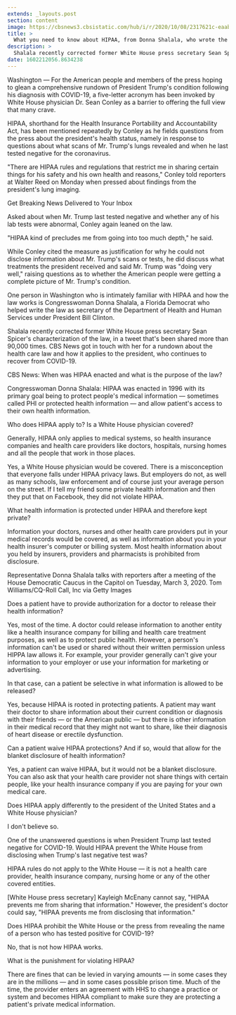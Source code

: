 ```yaml
--- 
extends: _layouts.post 
section: content 
image: https://cbsnews3.cbsistatic.com/hub/i/r/2020/10/08/2317621c-eaab-4001-a271-e07053105433/thumbnail/1200x630/5644270ffd47695c60de426ff80e4728/gettyimages-1228915866.jpg 
title: > 
  What you need to know about HIPAA, from Donna Shalala, who wrote the law 
description: > 
  Shalala recently corrected former White House press secretary Sean Spicer's characterization of the law, in a tweet that's been shared more than 90,000 times.Congresswoman Donna Shalala: HIPAA was enacted in 1996 with its primary goal being to protect people's medical information — sometimes called PHI or protected health information — and allow patient's access to their own health information.If I tell my friend some private health information and then they put that on Facebook, they did not violate HIPAA.Tom Williams/CQ-Roll Call, Inc via Getty ImagesDoes a patient have to provide authorization for a doctor to release their health information?Does HIPAA prohibit the White House or the press from revealing the name of a person who has tested positive for COVID-19? 
date: 1602212056.8634238 
--- 
```

Washington — For the American people and members of the press hoping to glean a comprehensive rundown of President Trump's condition following his diagnosis with COVID-19, a five-letter acronym has been invoked by White House physician Dr. Sean Conley as a barrier to offering the full view that many crave.

HIPAA, shorthand for the Health Insurance Portability and Accountability Act, has been mentioned repeatedly by Conley as he fields questions from the press about the president's health status, namely in response to questions about what scans of Mr. Trump's lungs revealed and when he last tested negative for the coronavirus.

"There are HIPAA rules and regulations that restrict me in sharing certain things for his safety and his own health and reasons," Conley told reporters at Walter Reed on Monday when pressed about findings from the president's lung imaging.

Get Breaking News Delivered to Your Inbox

Asked about when Mr. Trump last tested negative and whether any of his lab tests were abnormal, Conley again leaned on the law.

"HIPAA kind of precludes me from going into too much depth," he said.

While Conley cited the measure as justification for why he could not disclose information about Mr. Trump's scans or tests, he did discuss what treatments the president received and said Mr. Trump was "doing very well," raising questions as to whether the American people were getting a complete picture of Mr. Trump's condition.

One person in Washington who is intimately familiar with HIPAA and how the law works is Congresswoman Donna Shalala, a Florida Democrat who helped write the law as secretary of the Department of Health and Human Services under President Bill Clinton.

Shalala recently corrected former White House press secretary Sean Spicer's characterization of the law, in a tweet that's been shared more than 90,000 times. CBS News got in touch with her for a rundown about the health care law and how it applies to the president, who continues to recover from COVID-19.

CBS News: When was HIPAA enacted and what is the purpose of the law?

Congresswoman Donna Shalala: HIPAA was enacted in 1996 with its primary goal being to protect people's medical information — sometimes called PHI or protected health information — and allow patient's access to their own health information.

Who does HIPAA apply to? Is a White House physician covered?

Generally, HIPAA only applies to medical systems, so health insurance companies and health care providers like doctors, hospitals, nursing homes and all the people that work in those places.

Yes, a White House physician would be covered. There is a misconception that everyone falls under HIPAA privacy laws. But employers do not, as well as many schools, law enforcement and of course just your average person on the street. If I tell my friend some private health information and then they put that on Facebook, they did not violate HIPAA.

What health information is protected under HIPAA and therefore kept private?

Information your doctors, nurses and other health care providers put in your medical records would be covered, as well as information about you in your health insurer's computer or billing system. Most health information about you held by insurers, providers and pharmacists is prohibited from disclosure.

Representative Donna Shalala talks with reporters after a meeting of the House Democratic Caucus in the Capitol on Tuesday, March 3, 2020. Tom Williams/CQ-Roll Call, Inc via Getty Images

Does a patient have to provide authorization for a doctor to release their health information?

Yes, most of the time. A doctor could release information to another entity like a health insurance company for billing and health care treatment purposes, as well as to protect public health. However, a person's information can't be used or shared without their written permission unless HIPPA law allows it. For example, your provider generally can't give your information to your employer or use your information for marketing or advertising.

In that case, can a patient be selective in what information is allowed to be released?

Yes, because HIPAA is rooted in protecting patients. A patient may want their doctor to share information about their current condition or diagnosis with their friends — or the American public — but there is other information in their medical record that they might not want to share, like their diagnosis of heart disease or erectile dysfunction.

Can a patient waive HIPAA protections? And if so, would that allow for the blanket disclosure of health information?

Yes, a patient can waive HIPAA, but it would not be a blanket disclosure. You can also ask that your health care provider not share things with certain people, like your health insurance company if you are paying for your own medical care.

Does HIPAA apply differently to the president of the United States and a White House physician?

I don't believe so.

One of the unanswered questions is when President Trump last tested negative for COVID-19. Would HIPAA prevent the White House from disclosing when Trump's last negative test was?

HIPAA rules do not apply to the White House — it is not a health care provider, health insurance company, nursing home or any of the other covered entities.

[White House press secretary] Kayleigh McEnany cannot say, "HIPAA prevents me from sharing that information." However, the president's doctor could say, "HIPAA prevents me from disclosing that information."

Does HIPAA prohibit the White House or the press from revealing the name of a person who has tested positive for COVID-19?

No, that is not how HIPAA works.

What is the punishment for violating HIPAA?

There are fines that can be levied in varying amounts — in some cases they are in the millions — and in some cases possible prison time. Much of the time, the provider enters an agreement with HHS to change a practice or system and becomes HIPAA compliant to make sure they are protecting a patient's private medical information.
